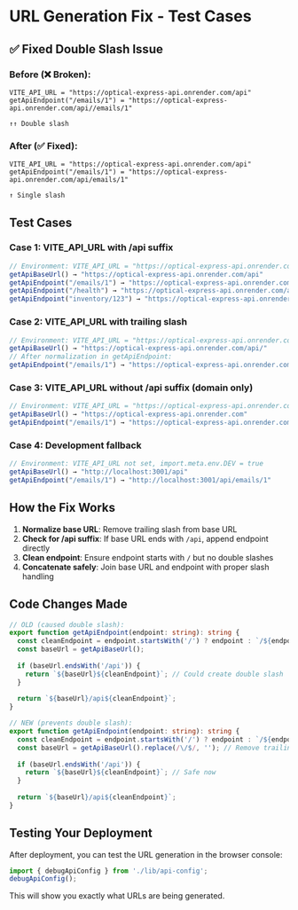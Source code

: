 # URL Generation Fix - Test Cases

## ✅ Fixed Double Slash Issue

### Before (❌ Broken):
```
VITE_API_URL = "https://optical-express-api.onrender.com/api"
getApiEndpoint("/emails/1") = "https://optical-express-api.onrender.com/api//emails/1"
                                                                          ↑↑ Double slash
```

### After (✅ Fixed):
```
VITE_API_URL = "https://optical-express-api.onrender.com/api"
getApiEndpoint("/emails/1") = "https://optical-express-api.onrender.com/api/emails/1"
                                                                          ↑ Single slash
```

## Test Cases

### Case 1: VITE_API_URL with /api suffix
```javascript
// Environment: VITE_API_URL = "https://optical-express-api.onrender.com/api"
getApiBaseUrl() → "https://optical-express-api.onrender.com/api"
getApiEndpoint("/emails/1") → "https://optical-express-api.onrender.com/api/emails/1"
getApiEndpoint("/health") → "https://optical-express-api.onrender.com/api/health"
getApiEndpoint("inventory/123") → "https://optical-express-api.onrender.com/api/inventory/123"
```

### Case 2: VITE_API_URL with trailing slash
```javascript
// Environment: VITE_API_URL = "https://optical-express-api.onrender.com/api/"
getApiBaseUrl() → "https://optical-express-api.onrender.com/api/"
// After normalization in getApiEndpoint:
getApiEndpoint("/emails/1") → "https://optical-express-api.onrender.com/api/emails/1"
```

### Case 3: VITE_API_URL without /api suffix (domain only)
```javascript
// Environment: VITE_API_URL = "https://optical-express-api.onrender.com"
getApiBaseUrl() → "https://optical-express-api.onrender.com"
getApiEndpoint("/emails/1") → "https://optical-express-api.onrender.com/api/emails/1"
```

### Case 4: Development fallback
```javascript
// Environment: VITE_API_URL not set, import.meta.env.DEV = true
getApiBaseUrl() → "http://localhost:3001/api"
getApiEndpoint("/emails/1") → "http://localhost:3001/api/emails/1"
```

## How the Fix Works

1. **Normalize base URL**: Remove trailing slash from base URL
2. **Check for /api suffix**: If base URL ends with `/api`, append endpoint directly
3. **Clean endpoint**: Ensure endpoint starts with `/` but no double slashes
4. **Concatenate safely**: Join base URL and endpoint with proper slash handling

## Code Changes Made

```typescript
// OLD (caused double slash):
export function getApiEndpoint(endpoint: string): string {
  const cleanEndpoint = endpoint.startsWith('/') ? endpoint : `/${endpoint}`;
  const baseUrl = getApiBaseUrl();
  
  if (baseUrl.endsWith('/api')) {
    return `${baseUrl}${cleanEndpoint}`; // Could create double slash
  }
  
  return `${baseUrl}/api${cleanEndpoint}`;
}

// NEW (prevents double slash):
export function getApiEndpoint(endpoint: string): string {
  const cleanEndpoint = endpoint.startsWith('/') ? endpoint : `/${endpoint}`;
  const baseUrl = getApiBaseUrl().replace(/\/$/, ''); // Remove trailing slash
  
  if (baseUrl.endsWith('/api')) {
    return `${baseUrl}${cleanEndpoint}`; // Safe now
  }
  
  return `${baseUrl}/api${cleanEndpoint}`;
}
```

## Testing Your Deployment

After deployment, you can test the URL generation in the browser console:

```javascript
import { debugApiConfig } from './lib/api-config';
debugApiConfig();
```

This will show you exactly what URLs are being generated.